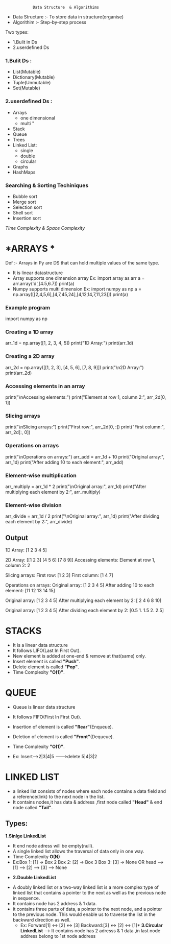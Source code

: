                 Data Structure  & Algorithims

+ Data Structure :- To store data in structure(organise)
+ Algorithim :- Step-by-step process

Two types:
  + 1.Bulit in Ds
  + 2.userdefined Ds

### 1.Bulit Ds :
   * List(Mutable)
   * Dictionary(Mutable)
   * Tuple(Unmutable)
   * Set(Mutable)

### 2.userdefined Ds :
+ Arrays
  * one dimensional
  * multi     "
+ Stack
+ Queue
+ Trees
+ Linked List:
    * single
    * double
    * circular
+ Graphs
+ HashMaps

### Searching & Sorting Techiniques
 * Bubble sort
 * Merge sort
 * Selection sort
 * Shell sort
 * Insertion sort


*Time Complexity & Space Complexity*

# *ARRAYS *
Def :- Arrays in Py are DS that can hold multiple values of the same type.
* It is linear datastructure
* Array supports one dimension array
 Ex: import array  as arr
 a = arr.array('d',[4.5,6.7])
 print(a)
* Numpy supports multi dimension
 Ex: import numpy as np
  a = np.array([[2,4,5,6],[4,7,45,24],[4,12,14,7,11,23]])
  print(a)

### **Example program**
import numpy as np

### Creating a 1D array
arr_1d = np.array([1, 2, 3, 4, 5])
print("1D Array:")
print(arr_1d)
### Creating a 2D array
arr_2d = np.array([[1, 2, 3], [4, 5, 6], [7, 8, 9]])
print("\n2D Array:")
print(arr_2d)
### Accessing elements in an array
print("\nAccessing elements:")
print("Element at row 1, column 2:", arr_2d[0, 1])
### Slicing arrays
print("\nSlicing arrays:")
print("First row:", arr_2d[0, :])
print("First column:", arr_2d[:, 0])
### Operations on arrays
print("\nOperations on arrays:")
arr_add = arr_1d + 10
print("Original array:", arr_1d)
print("After adding 10 to each element:", arr_add)
### Element-wise multiplication
arr_multiply = arr_1d * 2
print("\nOriginal array:", arr_1d)
print("After multiplying each element by 2:", arr_multiply)
### Element-wise division
arr_divide = arr_1d / 2
print("\nOriginal array:", arr_1d)
print("After dividing each element by 2:", arr_divide)

## Output

1D Array:
[1 2 3 4 5]

2D Array:
[[1 2 3]
 [4 5 6]
 [7 8 9]]
Accessing elements:
Element at row 1, column 2: 2

Slicing arrays:
First row: [1 2 3]
First column: [1 4 7]

Operations on arrays:
Original array: [1 2 3 4 5]
After adding 10 to each element: [11 12 13 14 15]

Original array: [1 2 3 4 5]
After multiplying each element by 2: [ 2  4  6  8 10]

Original array: [1 2 3 4 5]
After dividing each element by 2: [0.5 1.  1.5 2.  2.5]

# STACKS
 - It is a linear data structure
 - It follows LIFO(Last In First Out).
 - New element is added at one-end & remove at that(same) only.
 - Insert element is called **"Push"**.
 - Delete element is called **"Pop"**.
 - Time Complexity **"O(1)"**.

# QUEUE
  - Queue is linear data structure
  * It follows FIFO(First In First Out).
  - Insertion of element is called **"Rear"**(Enqueue).
  * Deletion of element is called **"Front"**(Dequeue).
  - Time Complexity **"O(1)"**.
  * Ex:  Insert-->2|3|4|5 --->delete 5|4|3|2

# LINKED LIST
   * a linked list consists of nodes where each node contains a data field and a reference(link) to the next node in the list. 
   * It contains nodes,it has data & address ,first node called **"Head"** & end node called **"Tail"**.
 ## Types:
**1.Sinlge LinkedList**
* It end node adress will be empty(null).
* A single linked list allows the traversal of data only in one way. 
* Time Complexity **O(N)**
* Ex:Box 1: [1] -> Box 2
     Box 2: [2] -> Box 3
     Box 3: [3] -> None
OR  head --> [1] --> [2] --> [3] --> None
- **2.Double LinkedList**   
* A doubly linked list or a two-way linked list is a more complex type of linked list that contains a pointer to the next as well as the previous node in sequence.
* It contains node has 2 address & 1 data.
* it contains three parts of data, a pointer to the next node, and a pointer to the previous node. This would enable us to traverse the list in the backward direction as well.
  - Ex: Forward[1] <-> [2] <-> [3]
              Backward:[3] <-> [2] <-> [1]*
**3.Circular LinkedList** --> It contains node has 2 adresss & 1 data ,in last node address belong to 1st node address

      




